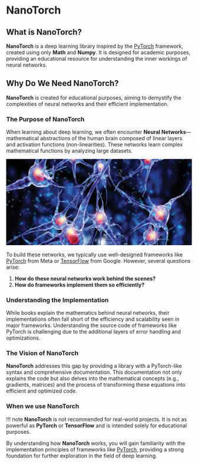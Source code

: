 # NanoTorch

## What is NanoTorch?

**NanoTorch** is a deep learning library inspired by the [PyTorch](https://pytorch.org/) framework, created using only **Math** and **Numpy**. It is designed for academic purposes, providing an educational resource for understanding the inner workings of neural networks.

## Why Do We Need NanoTorch?

**NanoTorch** is created for educational purposes, aiming to demystify the complexities of neural networks and their efficient implementation.

### The Purpose of NanoTorch

When learning about deep learning, we often encounter **Neural Networks**—mathematical abstractions of the human brain composed of linear layers and activation functions (non-linearities). These networks learn complex mathematical functions by analyzing large datasets.

![Human Brain](images/human_brain.png)

To build these networks, we typically use well-designed frameworks like [PyTorch](https://pytorch.org/) from Meta or [TensorFlow](https://www.tensorflow.org/) from Google. However, several questions arise:

1. **How do these neural networks work behind the scenes?**
2. **How do frameworks implement them so efficiently?**

### Understanding the Implementation

While books explain the mathematics behind neural networks, their implementations often fall short of the efficiency and scalability seen in major frameworks. Understanding the source code of frameworks like PyTorch is challenging due to the additional layers of error handling and optimizations.

### The Vision of NanoTorch

**NanoTorch** addresses this gap by providing a library with a PyTorch-like syntax and comprehensive documentation. This documentation not only explains the code but also delves into the mathematical concepts (e.g., gradients, matrices) and the process of transforming these equations into efficient and optimized code.

### When we use NanoTorch

!!! note
    **NanoTorch** is not recommended for real-world projects. It is not as powerful as **PyTorch** or **TensorFlow** and is intended solely for educational purposes.

By understanding how **NanoTorch** works, you will gain familiarity with the implementation principles of frameworks like [PyTorch](https://pytorch.org/), providing a strong foundation for further exploration in the field of deep learning.
